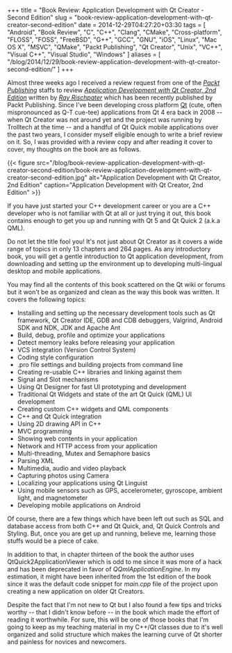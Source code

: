 +++
title = "Book Review: Application Development with Qt Creator - Second Edition"
slug = "book-review-application-development-with-qt-creator-second-edition"
date = 2014-12-29T04:27:20+03:30
tags = [ "Android", "Book Review", "C", "C++", "Clang", "CMake", "Cross-platform", "FLOSS", "FOSS", "FreeBSD", "G++", "GCC", "GNU", "iOS", "Linux", "Mac OS X", "MSVC", "QMake", "Packt Publishing", "Qt Creator", "Unix", "VC++", "Visual C++", "Visual Studio", "Windows" ]
aliases = [ "/blog/2014/12/29/book-review-application-development-with-qt-creator-second-edition/" ]
+++

Almost three weeks ago I received a review request from one of the _[Packt Publishing](http://www.packtpub.com/)_ staffs to review _[Application Development with Qt Creator, 2nd Edition](http://www.packtpub.com/application-development/application-development-qt-creator-2nd-edition)_ written by _[Ray Rischpater](http://www.lothlorien.com/dove/)_ which has been recently published by Packt Publishing. Since I've been developing cross platform [Qt](http://qt-project.org/) (cute, often mispronounced as Q-T cue-tee) applications from Qt 4 era back in 2008 -- when Qt Creator was not around yet and the project was running by Trolltech at the time -- and a handful of Qt Quick mobile applications over the past two years, I consider myself eligible enough to write a brief review on it. So, I was provided with a review copy and after reading it cover to cover, my thoughts on the book are as follows.

{{< figure src="/blog/book-review-application-development-with-qt-creator-second-edition/book-review-application-development-with-qt-creator-second-edition.jpg" alt="Application Development with Qt Creator, 2nd Edition" caption="Application Development with Qt Creator, 2nd Edition" >}}

<!--more-->

If you have just started your C++ development career or you are a C++ developer who is not familiar with Qt at all or just trying it out, this book contains enough to get you up and running with Qt 5 and Qt Quick 2 (a.k.a QML).

Do not let the title fool you! It's not just about Qt Creator as it covers a wide range of topics in only 13 chapters and 264 pages. As any introductory book, you will get a gentle introduction to Qt application development, from downloading and setting up the environment up to developing multi-lingual desktop and mobile applications.

You may find all the contents of this book scattered on the Qt wiki or forums but it won't be as organized and clean as the way this book was written. It covers the following topics:

* Installing and setting up the necessary development tools such as Qt framework, Qt Creator IDE, GDB and CDB debuggers, Valgrind, Android SDK and NDK, JDK and Apache Ant
* Build, debug, profile and optimize your applications
* Detect memory leaks before releasing your application
* VCS integration (Version Control System)
* Coding style configuration
* .pro file settings and building projects from command line
* Creating re-usable C++ libraries and linking against them
* Signal and Slot mechanisms
* Using Qt Designer for fast UI prototyping and development
* Traditional Qt Widgets and state of the art Qt Quick (QML) UI development
* Creating custom C++ widgets and QML components
* C++ and Qt Quick integration
* Using 2D drawing API in C++
* MVC programming
* Showing web contents in your application
* Network and HTTP access from your application
* Multi-threading, Mutex and Semaphore basics
* Parsing XML
* Multimedia, audio and video playback
* Capturing photos using Camera
* Localizing your applications using Qt Linguist
* Using mobile sensors such as GPS, accelerometer, gyroscope, ambient light, and magnetometer
* Developing mobile applications on Android

Of course, there are a few things which have been left out such as SQL and database access from both C++ and Qt Quick, and, Qt Quick Controls and Styling. But, once you are get up and running, believe me, learning those stuffs would be a piece of cake.

In addition to that, in chapter thirteen of the book the author uses QtQuick2ApplicationViewer which is odd to me since it was more of a hack and has been deprecated in favor of _QQmlApplicationEngine_. In my estimation, it might have been inherited from the 1st edition of the book since it was the default code snippet for _main.cpp_ file of the project upon creating a new application on older Qt Creators.

Despite the fact that I'm not new to Qt but I also found a few tips and tricks worthy -- that I didn't know before -- in the book which made the effort of reading it worthwhile. For sure, this will be one of those books that I'm going to keep as my teaching material in my C++/Qt classes due to it's well organized and solid structure which makes the learning curve of Qt shorter and painless for novices and newcomers.
